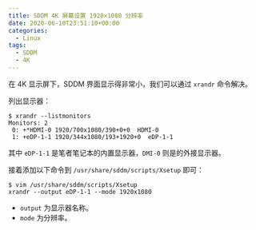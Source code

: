 ```yaml
---
title: SDDM 4K 屏幕设置 1920×1080 分辨率
date: 2020-06-10T23:51:10+00:00
categories:
  - Linux
tags:
  - SDDM
  - 4K
---
```


在 4K 显示屏下，SDDM 界面显示得非常小，我们可以通过 `xrandr` 命令解决。

<!--more-->

列出显示器：

```shell
$ xrandr --listmonitors
Monitors: 2
 0: +*HDMI-0 1920/700x1080/390+0+0  HDMI-0
 1: +eDP-1-1 1920/344x1080/193+1920+0  eDP-1-1
```

其中 `eDP-1-1` 是笔者笔记本的内置显示器，`DMI-0` 则是的外接显示器。

接着添加以下命令到 `/usr/share/sddm/scripts/Xsetup` 即可：

```shell
$ vim /usr/share/sddm/scripts/Xsetup
xrandr --output eDP-1-1 --mode 1920x1080
```

  * `output` 为显示器名称。
  * `mode` 为分辨率。
